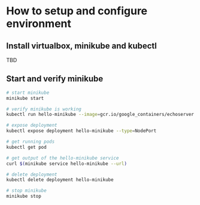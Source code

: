 # How to setup and configure environment

## Install virtualbox, minikube and kubectl

TBD

## Start and verify minikube

```bash
# start minikube
minikube start

# verify minikube is working
kubectl run hello-minikube --image=gcr.io/google_containers/echoserver:1.4 --port=8080

# expose deployment
kubectl expose deployment hello-minikube --type=NodePort

# get running pods
kubectl get pod

# get output of the hello-minikube service
curl $(minikube service hello-minikube --url)

# delete deployment
kubectl delete deployment hello-minikube

# stop minikube
minikube stop
```